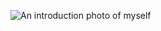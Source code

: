 ![An introduction photo of myself](https://user-images.githubusercontent.com/88780311/167611530-40dc2619-a0e7-4c40-b1cb-499b22e1ad7b.jpg)

